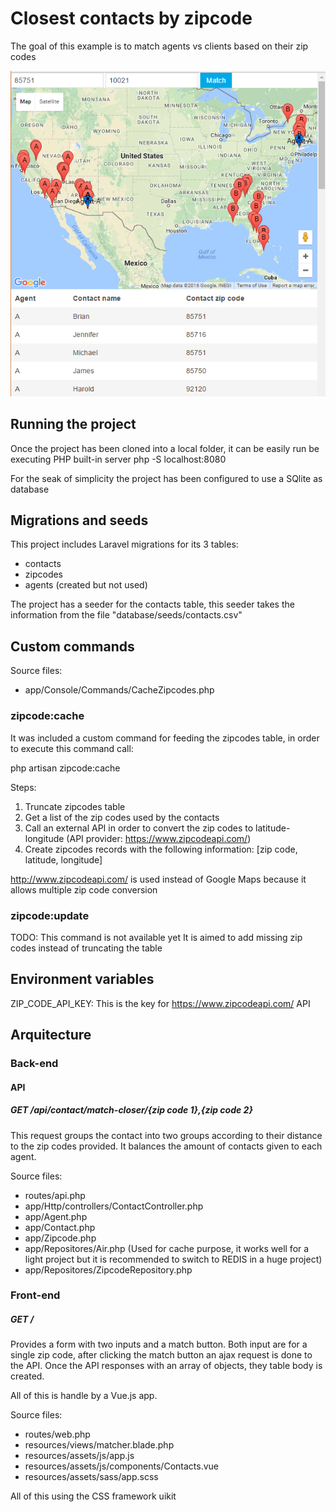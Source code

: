 # Closest contacts by zipcode

The goal of this example is to match agents vs clients based on their zip codes

![alt tag](./screen.png)


## Running the project

Once the project has been cloned into a local folder, it can be easily run be executing PHP built-in server
php -S localhost:8080

For the seak of simplicity the project has been configured to use a SQlite as database


## Migrations and seeds

This project includes Laravel migrations for its 3 tables:

* contacts
* zipcodes
* agents (created but not used)

The project has a seeder for the contacts table, this seeder takes the information from the file "database/seeds/contacts.csv"

## Custom commands

Source files:
* app/Console/Commands/CacheZipcodes.php

### zipcode:cache

It was included a custom command for feeding the zipcodes table, in order to execute this command call:

php artisan zipcode:cache

Steps: 
1. Truncate zipcodes table
2. Get a list of the zip codes used by the contacts
3. Call an external API in order to convert the zip codes to latitude-longitude (API provider: https://www.zipcodeapi.com/) 
4. Create zipcodes records with the following information: [zip code, latitude, longitude]

http://www.zipcodeapi.com/ is used instead of Google Maps because it allows multiple zip code conversion

### zipcode:update

TODO: This command is not available yet
It is aimed to add missing zip codes instead of truncating the table

## Environment variables

ZIP_CODE_API_KEY: This is the key for https://www.zipcodeapi.com/ API


## Arquitecture

### Back-end

#### API

##### GET /api/contact/match-closer/{zip code 1},{zip code 2}

This request groups the contact into two groups according to their distance to the zip codes provided. It balances the amount of contacts given to each agent.

Source files:
* routes/api.php
* app/Http/controllers/ContactController.php
* app/Agent.php
* app/Contact.php
* app/Zipcode.php
* app/Repositores/Air.php (Used for cache purpose, it works well for a light project but it is recommended to switch to REDIS in a huge project)
* app/Repositores/ZipcodeRepository.php

### Front-end

##### GET /

Provides a form with two inputs and a match button. Both input are for a single zip code, after clicking the match button an ajax request is done to the API. Once the API responses with an array of objects, they table body is created. 

All of this is handle by a Vue.js app. 

Source files:
* routes/web.php
* resources/views/matcher.blade.php
* resources/assets/js/app.js
* resources/assets/js/components/Contacts.vue
* resources/assets/sass/app.scss

All of this using the CSS framework uikit






